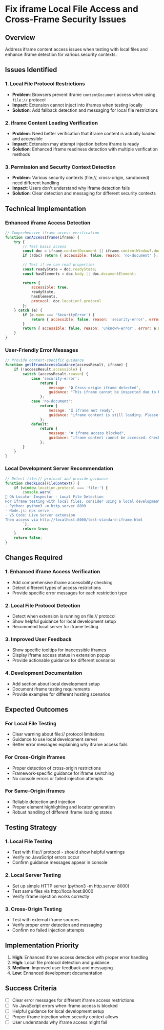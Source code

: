 # Fix iframe Local File Access and Cross-Frame Security Issues

## Overview
Address iframe content access issues when testing with local files and enhance iframe detection for various security contexts.

## Issues Identified

### 1. Local File Protocol Restrictions
- **Problem**: Browsers prevent iframe `contentDocument` access when using `file://` protocol
- **Impact**: Extension cannot inject into iframes when testing locally
- **Solution**: Add fallback detection and messaging for local file restrictions

### 2. iframe Content Loading Verification
- **Problem**: Need better verification that iframe content is actually loaded and accessible
- **Impact**: Extension may attempt injection before iframe is ready
- **Solution**: Enhanced iframe readiness detection with multiple verification methods

### 3. Permission and Security Context Detection
- **Problem**: Various security contexts (file://, cross-origin, sandboxed) need different handling
- **Impact**: Users don't understand why iframe detection fails
- **Solution**: Clear detection and messaging for different security contexts

## Technical Implementation

### Enhanced iframe Access Detection
```javascript
// Comprehensive iframe access verification
function canAccessIframe(iframe) {
    try {
        // Test basic access
        const doc = iframe.contentDocument || iframe.contentWindow?.document;
        if (!doc) return { accessible: false, reason: 'no-document' };
        
        // Test if we can read properties
        const readyState = doc.readyState;
        const hasElements = doc.body || doc.documentElement;
        
        return { 
            accessible: true, 
            readyState, 
            hasElements,
            protocol: doc.location?.protocol 
        };
    } catch (e) {
        if (e.name === 'SecurityError') {
            return { accessible: false, reason: 'security-error', error: e.message };
        }
        return { accessible: false, reason: 'unknown-error', error: e.message };
    }
}
```

### User-Friendly Error Messages
```javascript
// Provide context-specific guidance
function getIframeAccessGuidance(accessResult, iframe) {
    if (!accessResult.accessible) {
        switch (accessResult.reason) {
            case 'security-error':
                return {
                    message: "🔒 Cross-origin iframe detected",
                    guidance: "This iframe cannot be inspected due to browser security. Use framework-specific iframe switching."
                };
            case 'no-document':
                return {
                    message: "⏳ iframe not ready",
                    guidance: "iframe content is still loading. Please wait and try again."
                };
            default:
                return {
                    message: "❌ iframe access blocked",
                    guidance: "iframe content cannot be accessed. Check iframe source and security settings."
                };
        }
    }
}
```

### Local Development Server Recommendation
```javascript
// Detect file:// protocol and provide guidance
function checkLocalFileContext() {
    if (window.location.protocol === 'file:') {
        console.warn(`
🔧 QA Locator Inspector - Local File Detection
For iframe testing with local files, consider using a local development server:
- Python: python3 -m http.server 8000
- Node.js: npx serve .
- VS Code: Live Server extension
Then access via http://localhost:8000/test-standard-iframe.html
        `);
        return true;
    }
    return false;
}
```

## Changes Required

### 1. Enhanced iframe Access Verification
- Add comprehensive iframe accessibility checking
- Detect different types of access restrictions
- Provide specific error messages for each restriction type

### 2. Local File Protocol Detection
- Detect when extension is running on file:// protocol
- Show helpful guidance for local development setup
- Recommend local server for iframe testing

### 3. Improved User Feedback
- Show specific tooltips for inaccessible iframes
- Display iframe access status in extension popup
- Provide actionable guidance for different scenarios

### 4. Development Documentation
- Add section about local development setup
- Document iframe testing requirements
- Provide examples for different hosting scenarios

## Expected Outcomes

### For Local File Testing
- Clear warning about file:// protocol limitations
- Guidance to use local development server
- Better error messages explaining why iframe access fails

### For Cross-Origin iframes
- Proper detection of cross-origin restrictions
- Framework-specific guidance for iframe switching
- No console errors or failed injection attempts

### For Same-Origin iframes
- Reliable detection and injection
- Proper element highlighting and locator generation
- Robust handling of different iframe loading states

## Testing Strategy

### 1. Local File Testing
- Test with file:// protocol - should show helpful warnings
- Verify no JavaScript errors occur
- Confirm guidance messages appear in console

### 2. Local Server Testing
- Set up simple HTTP server (python3 -m http.server 8000)
- Test same files via http://localhost:8000
- Verify iframe injection works correctly

### 3. Cross-Origin Testing
- Test with external iframe sources
- Verify proper error detection and messaging
- Confirm no failed injection attempts

## Implementation Priority
1. **High**: Enhanced iframe access detection with proper error handling
2. **High**: Local file protocol detection and guidance
3. **Medium**: Improved user feedback and messaging
4. **Low**: Enhanced development documentation

## Success Criteria
- [ ] Clear error messages for different iframe access restrictions
- [ ] No JavaScript errors when iframe access is blocked
- [ ] Helpful guidance for local development setup
- [ ] Proper iframe injection when security context allows
- [ ] User understands why iframe access might fail
